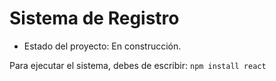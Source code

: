 <h1>Sistema de Registro </h1>

- Estado del proyecto: En construcción.

Para ejecutar el sistema, debes de escribir:
```npm install react```
